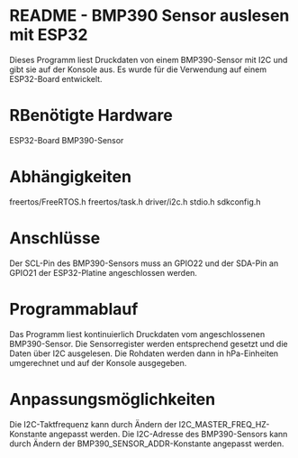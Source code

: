 # README - BMP390 Sensor auslesen mit ESP32

Dieses Programm liest Druckdaten von einem BMP390-Sensor mit I2C und gibt sie auf der Konsole aus. Es wurde für die Verwendung auf einem ESP32-Board entwickelt.
# RBenötigte Hardware

ESP32-Board
BMP390-Sensor


# Abhängigkeiten

freertos/FreeRTOS.h
freertos/task.h
driver/i2c.h
stdio.h
sdkconfig.h

# Anschlüsse

Der SCL-Pin des BMP390-Sensors muss an GPIO22 und der SDA-Pin an GPIO21 der ESP32-Platine angeschlossen werden.
# Programmablauf

Das Programm liest kontinuierlich Druckdaten vom angeschlossenen BMP390-Sensor. Die Sensorregister werden entsprechend gesetzt und die Daten über I2C ausgelesen. Die Rohdaten werden dann in hPa-Einheiten umgerechnet und auf der Konsole ausgegeben.
# Anpassungsmöglichkeiten

Die I2C-Taktfrequenz kann durch Ändern der I2C_MASTER_FREQ_HZ-Konstante angepasst werden.
Die I2C-Adresse des BMP390-Sensors kann durch Ändern der BMP390_SENSOR_ADDR-Konstante angepasst werden.